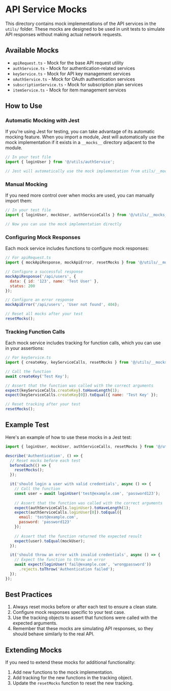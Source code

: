 # API Service Mocks

This directory contains mock implementations of the API services in the `utils/` folder. These mocks are designed to be used in unit tests to simulate API responses without making actual network requests.

## Available Mocks

- `apiRequest.ts` - Mock for the base API request utility
- `authService.ts` - Mock for authentication-related services
- `keyService.ts` - Mock for API key management services
- `oAuthService.ts` - Mock for OAuth authentication services
- `subscriptionService.ts` - Mock for subscription plan services
- `itemService.ts` - Mock for item management services

## How to Use

### Automatic Mocking with Jest

If you're using Jest for testing, you can take advantage of its automatic mocking feature. When you import a module, Jest will automatically use the mock implementation if it exists in a `__mocks__` directory adjacent to the module.

```javascript
// In your test file
import { loginUser } from '@/utils/authService';

// Jest will automatically use the mock implementation from utils/__mocks__/authService.ts
```

### Manual Mocking

If you need more control over when mocks are used, you can manually import them:

```javascript
// In your test file
import { loginUser, mockUser, authServiceCalls } from '@/utils/__mocks__/authService';

// Now you can use the mock implementation directly
```

### Configuring Mock Responses

Each mock service includes functions to configure mock responses:

```javascript
// For apiRequest.ts
import { mockApiResponse, mockApiError, resetMocks } from '@/utils/__mocks__/apiRequest';

// Configure a successful response
mockApiResponse('/api/users', { 
  data: { id: '123', name: 'Test User' },
  status: 200
});

// Configure an error response
mockApiError('/api/users', 'User not found', 404);

// Reset all mocks after your test
resetMocks();
```

### Tracking Function Calls

Each mock service includes tracking for function calls, which you can use in your assertions:

```javascript
// For keyService.ts
import { createKey, keyServiceCalls, resetMocks } from '@/utils/__mocks__/keyService';

// Call the function
await createKey('Test Key');

// Assert that the function was called with the correct arguments
expect(keyServiceCalls.createKey).toHaveLength(1);
expect(keyServiceCalls.createKey[0]).toEqual({ name: 'Test Key' });

// Reset tracking after your test
resetMocks();
```

## Example Test

Here's an example of how to use these mocks in a Jest test:

```javascript
import { loginUser, mockUser, authServiceCalls, resetMocks } from '@/utils/__mocks__/authService';

describe('Authentication', () => {
  // Reset mocks before each test
  beforeEach(() => {
    resetMocks();
  });

  it('should login a user with valid credentials', async () => {
    // Call the function
    const user = await loginUser('test@example.com', 'password123');
    
    // Assert that the function was called with the correct arguments
    expect(authServiceCalls.loginUser).toHaveLength(1);
    expect(authServiceCalls.loginUser[0]).toEqual({ 
      email: 'test@example.com', 
      password: 'password123' 
    });
    
    // Assert that the function returned the expected result
    expect(user).toEqual(mockUser);
  });

  it('should throw an error with invalid credentials', async () => {
    // Expect the function to throw an error
    await expect(loginUser('fail@example.com', 'wrongpassword'))
      .rejects.toThrow('Authentication failed');
  });
});
```

## Best Practices

1. Always reset mocks before or after each test to ensure a clean state.
2. Configure mock responses specific to your test case.
3. Use the tracking objects to assert that functions were called with the expected arguments.
4. Remember that these mocks are simulating API responses, so they should behave similarly to the real API.

## Extending Mocks

If you need to extend these mocks for additional functionality:

1. Add new functions to the mock implementation.
2. Add tracking for the new functions in the tracking object.
3. Update the `resetMocks` function to reset the new tracking.
